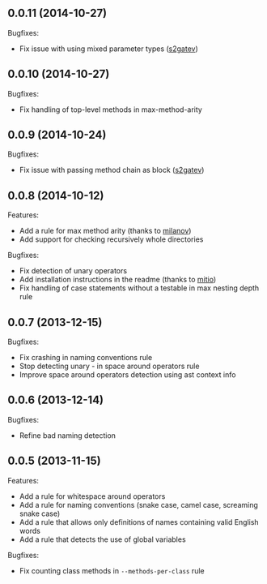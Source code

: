 ## 0.0.11 (2014-10-27)
Bugfixes:
  - Fix issue with using mixed parameter types ([s2gatev](https://github.com/s2gatev))

## 0.0.10 (2014-10-27)

Bugfixes:
  - Fix handling of top-level methods in max-method-arity

## 0.0.9 (2014-10-24)

Bugfixes:
  - Fix issue with passing method chain as block ([s2gatev](https://github.com/s2gatev))

## 0.0.8 (2014-10-12)

Features:
  - Add a rule for max method arity (thanks to [milanov](https://github.com/milanov))
  - Add support for checking recursively whole directories

Bugfixes:
  - Fix detection of unary operators
  - Add installation instructions in the readme (thanks to [mitio](https://github.com/mitio))
  - Fix handling of case statements without a testable in max nesting depth rule

## 0.0.7 (2013-12-15)

Bugfixes:
  - Fix crashing in naming conventions rule
  - Stop detecting unary - in space around operators rule
  - Improve space around operators detection using ast context info

## 0.0.6 (2013-12-14)

Bugfixes:
  - Refine bad naming detection


## 0.0.5 (2013-11-15)

Features:

  - Add a rule for whitespace around operators
  - Add a rule for naming conventions (snake case, camel case, screaming snake case)
  - Add a rule that allows only definitions of names containing valid English words
  - Add a rule that detects the use of global variables

Bugfixes:

  - Fix counting class methods in `--methods-per-class` rule
